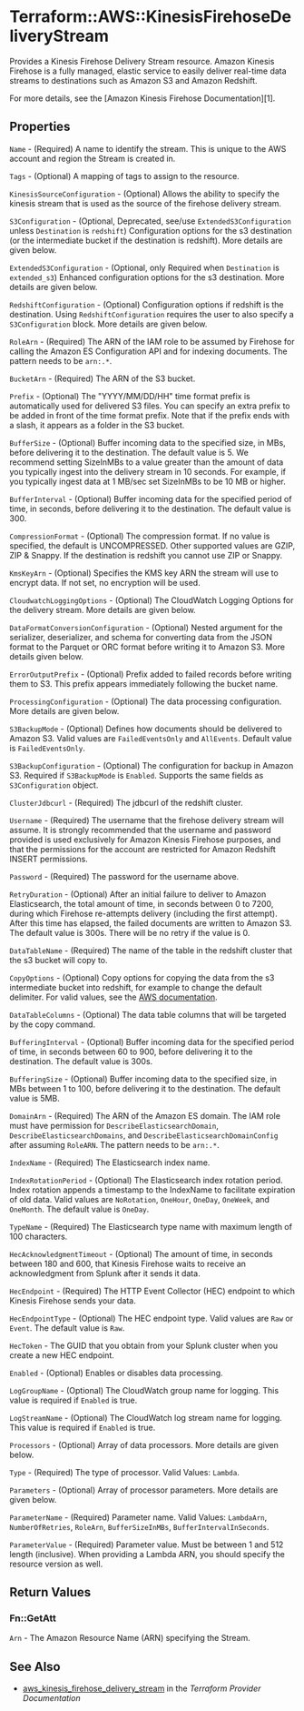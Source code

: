 # Terraform::AWS::KinesisFirehoseDeliveryStream

Provides a Kinesis Firehose Delivery Stream resource. Amazon Kinesis Firehose is a fully managed, elastic service to easily deliver real-time data streams to destinations such as Amazon S3 and Amazon Redshift.

For more details, see the [Amazon Kinesis Firehose Documentation][1].

## Properties

`Name` - (Required) A name to identify the stream. This is unique to the AWS account and region the Stream is created in.

`Tags` - (Optional) A mapping of tags to assign to the resource.

`KinesisSourceConfiguration` - (Optional) Allows the ability to specify the kinesis stream that is used as the source of the firehose delivery stream.

`S3Configuration` - (Optional, Deprecated, see/use `ExtendedS3Configuration` unless `Destination` is `redshift`) Configuration options for the s3 destination (or the intermediate bucket if the destination is redshift). More details are given below.

`ExtendedS3Configuration` - (Optional, only Required when `Destination` is `extended_s3`) Enhanced configuration options for the s3 destination. More details are given below.

`RedshiftConfiguration` - (Optional) Configuration options if redshift is the destination. Using `RedshiftConfiguration` requires the user to also specify a `S3Configuration` block. More details are given below.

`RoleArn` - (Required) The ARN of the IAM role to be assumed by Firehose for calling the Amazon ES Configuration API and for indexing documents.  The pattern needs to be `arn:.*`.

`BucketArn` - (Required) The ARN of the S3 bucket.

`Prefix` - (Optional) The "YYYY/MM/DD/HH" time format prefix is automatically used for delivered S3 files. You can specify an extra prefix to be added in front of the time format prefix. Note that if the prefix ends with a slash, it appears as a folder in the S3 bucket.

`BufferSize` - (Optional) Buffer incoming data to the specified size, in MBs, before delivering it to the destination. The default value is 5. We recommend setting SizeInMBs to a value greater than the amount of data you typically ingest into the delivery stream in 10 seconds. For example, if you typically ingest data at 1 MB/sec set SizeInMBs to be 10 MB or higher.

`BufferInterval` - (Optional) Buffer incoming data for the specified period of time, in seconds, before delivering it to the destination. The default value is 300.

`CompressionFormat` - (Optional) The compression format. If no value is specified, the default is UNCOMPRESSED. Other supported values are GZIP, ZIP & Snappy. If the destination is redshift you cannot use ZIP or Snappy.

`KmsKeyArn` - (Optional) Specifies the KMS key ARN the stream will use to encrypt data. If not set, no encryption will be used.

`CloudwatchLoggingOptions` - (Optional) The CloudWatch Logging Options for the delivery stream. More details are given below.

`DataFormatConversionConfiguration` - (Optional) Nested argument for the serializer, deserializer, and schema for converting data from the JSON format to the Parquet or ORC format before writing it to Amazon S3. More details given below.

`ErrorOutputPrefix` - (Optional) Prefix added to failed records before writing them to S3. This prefix appears immediately following the bucket name.

`ProcessingConfiguration` - (Optional) The data processing configuration.  More details are given below.

`S3BackupMode` - (Optional) Defines how documents should be delivered to Amazon S3.  Valid values are `FailedEventsOnly` and `AllEvents`.  Default value is `FailedEventsOnly`.

`S3BackupConfiguration` - (Optional) The configuration for backup in Amazon S3. Required if `S3BackupMode` is `Enabled`. Supports the same fields as `S3Configuration` object.

`ClusterJdbcurl` - (Required) The jdbcurl of the redshift cluster.

`Username` - (Required) The username that the firehose delivery stream will assume. It is strongly recommended that the username and password provided is used exclusively for Amazon Kinesis Firehose purposes, and that the permissions for the account are restricted for Amazon Redshift INSERT permissions.

`Password` - (Required) The password for the username above.

`RetryDuration` - (Optional) After an initial failure to deliver to Amazon Elasticsearch, the total amount of time, in seconds between 0 to 7200, during which Firehose re-attempts delivery (including the first attempt).  After this time has elapsed, the failed documents are written to Amazon S3.  The default value is 300s.  There will be no retry if the value is 0.

`DataTableName` - (Required) The name of the table in the redshift cluster that the s3 bucket will copy to.

`CopyOptions` - (Optional) Copy options for copying the data from the s3 intermediate bucket into redshift, for example to change the default delimiter. For valid values, see the [AWS documentation](http://docs.aws.amazon.com/firehose/latest/APIReference/API_CopyCommand.html).

`DataTableColumns` - (Optional) The data table columns that will be targeted by the copy command.

`BufferingInterval` - (Optional) Buffer incoming data for the specified period of time, in seconds between 60 to 900, before delivering it to the destination.  The default value is 300s.

`BufferingSize` - (Optional) Buffer incoming data to the specified size, in MBs between 1 to 100, before delivering it to the destination.  The default value is 5MB.

`DomainArn` - (Required) The ARN of the Amazon ES domain.  The IAM role must have permission for `DescribeElasticsearchDomain`, `DescribeElasticsearchDomains`, and `DescribeElasticsearchDomainConfig` after assuming `RoleARN`.  The pattern needs to be `arn:.*`.

`IndexName` - (Required) The Elasticsearch index name.

`IndexRotationPeriod` - (Optional) The Elasticsearch index rotation period.  Index rotation appends a timestamp to the IndexName to facilitate expiration of old data.  Valid values are `NoRotation`, `OneHour`, `OneDay`, `OneWeek`, and `OneMonth`.  The default value is `OneDay`.

`TypeName` - (Required) The Elasticsearch type name with maximum length of 100 characters.

`HecAcknowledgmentTimeout` - (Optional) The amount of time, in seconds between 180 and 600, that Kinesis Firehose waits to receive an acknowledgment from Splunk after it sends it data.

`HecEndpoint` - (Required) The HTTP Event Collector (HEC) endpoint to which Kinesis Firehose sends your data.

`HecEndpointType` - (Optional) The HEC endpoint type. Valid values are `Raw` or `Event`. The default value is `Raw`.

`HecToken` - The GUID that you obtain from your Splunk cluster when you create a new HEC endpoint.

`Enabled` - (Optional) Enables or disables data processing.

`LogGroupName` - (Optional) The CloudWatch group name for logging. This value is required if `Enabled` is true.

`LogStreamName` - (Optional) The CloudWatch log stream name for logging. This value is required if `Enabled` is true.

`Processors` - (Optional) Array of data processors. More details are given below.

`Type` - (Required) The type of processor. Valid Values: `Lambda`.

`Parameters` - (Optional) Array of processor parameters. More details are given below.

`ParameterName` - (Required) Parameter name. Valid Values: `LambdaArn`, `NumberOfRetries`, `RoleArn`, `BufferSizeInMBs`, `BufferIntervalInSeconds`.

`ParameterValue` - (Required) Parameter value. Must be between 1 and 512 length (inclusive). When providing a Lambda ARN, you should specify the resource version as well.


## Return Values

### Fn::GetAtt

`Arn` - The Amazon Resource Name (ARN) specifying the Stream.

## See Also

* [aws_kinesis_firehose_delivery_stream](https://www.terraform.io/docs/providers/aws/r/kinesis_firehose_delivery_stream.html) in the _Terraform Provider Documentation_